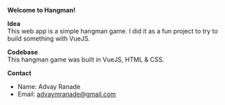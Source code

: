 **Welcome to Hangman!**

**Idea**
<br>This web app is a simple hangman game. I did it as a fun project to try to build something with VueJS. 

**Codebase**
<br> This hangman game was built in VueJS, HTML & CSS.

**Contact**

- Name: Advay Ranade
- Email: advaymranade@gmail.com
